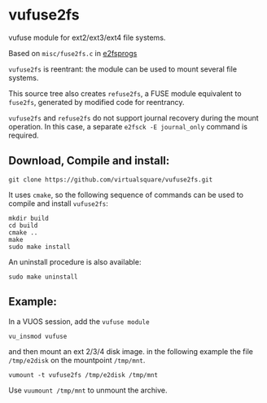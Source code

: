 # vufuse2fs
vufuse module for ext2/ext3/ext4 file systems.

Based on `misc/fuse2fs.c` in [e2fsprogs](http://e2fsprogs.sourceforge.net)

`vufuse2fs` is reentrant: the module can be used to mount several file systems.

This source tree also creates `refuse2fs`, a FUSE module equivalent to
`fuse2fs`, generated by modified code for reentrancy.

`vufuse2fs` and `refuse2fs` do not support journal recovery during the mount
operation. In this case, a separate `e2fsck -E journal_only` command is
required.

## Download, Compile and install:

```
git clone https://github.com/virtualsquare/vufuse2fs.git
```

It uses `cmake`, so the following sequence of commands can be used to compile and install
`vufuse2fs`:
```
mkdir build
cd build
cmake ..
make
sudo make install
```

An uninstall procedure is also available:
```
sudo make uninstall
```

## Example:

In a VUOS session, add the `vufuse module`
```
vu_insmod vufuse
```
and then mount an ext 2/3/4 disk image. in the following example the file `/tmp/e2disk`
on the mountpoint `/tmp/mnt`.
```
vumount -t vufuse2fs /tmp/e2disk /tmp/mnt
```

Use `vuumount /tmp/mnt` to unmount the archive.
